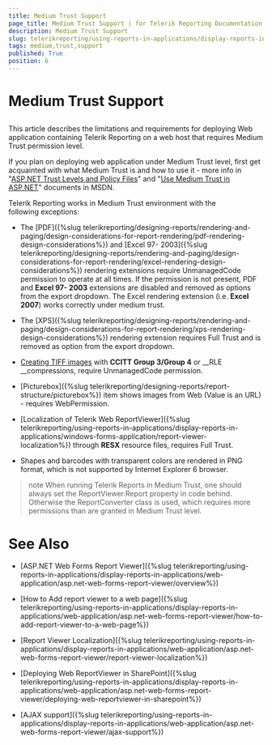 ```yaml
---
title: Medium Trust Support
page_title: Medium Trust Support | for Telerik Reporting Documentation
description: Medium Trust Support
slug: telerikreporting/using-reports-in-applications/display-reports-in-applications/web-application/medium-trust-support
tags: medium,trust,support
published: True
position: 6
---
```


# Medium Trust Support



## 

This article describes the limitations and requirements for deploying Web application containing Telerik Reporting on a web host that requires Medium Trust permission level.

If you plan on deploying web application under Medium Trust level, first get acquainted with what Medium Trust is and how to use it - more info in "[ASP.NET Trust Levels and Policy Files](http://msdn.microsoft.com/en-us/library/wyts434y.aspx)" and "[Use Medium Trust in ASP.NET](http://msdn2.microsoft.com/en-us/library/ms998341.aspx)" documents in MSDN.         

Telerik Reporting works in Medium Trust environment with the following exceptions:

* The [PDF]({%slug telerikreporting/designing-reports/rendering-and-paging/design-considerations-for-report-rendering/pdf-rendering-design-considerations%}) and               [Excel 97- 2003]({%slug telerikreporting/designing-reports/rendering-and-paging/design-considerations-for-report-rendering/excel-rendering-design-considerations%}) rendering extensions require UnmanagedCode permission to               operate at all times. If the permission is not present, PDF and __Excel 97- 2003__ extensions are disabled and removed as options from the export dropdown. The Excel rendering extension (i.e. __Excel 2007__) works correctly under medium trust.             

* The [XPS]({%slug telerikreporting/designing-reports/rendering-and-paging/design-considerations-for-report-rendering/xps-rendering-design-considerations%}) rendering extension requires Full Trust and is removed as option from the export dropdown.             

* [Creating TIFF images]() with __CCITT Group 3/Group 4__ or __RLE __compressions, require UnmanagedCode permission.             

* [Picturebox]({%slug telerikreporting/designing-reports/report-structure/picturebox%}) item shows images from Web (Value is an URL) - requires WebPermission.             

* [Localization of Telerik Web ReportViewer]({%slug telerikreporting/using-reports-in-applications/display-reports-in-applications/windows-forms-application/report-viewer-localization%}) through __RESX__ resource files, requires Full Trust.             

* Shapes and barcodes with transparent colors are rendered in PNG format, which is not supported by Internet Explorer 6 browser.

>note When running Telerik Reports in Medium Trust, one should always set the ReportViewer.Report property in code behind. Otherwise the ReportConverter class is used, which requires more permissions than are granted in Medium Trust level.


# See Also


 * [ASP.NET Web Forms Report Viewer]({%slug telerikreporting/using-reports-in-applications/display-reports-in-applications/web-application/asp.net-web-forms-report-viewer/overview%})

 * [How to Add report viewer to a web page]({%slug telerikreporting/using-reports-in-applications/display-reports-in-applications/web-application/asp.net-web-forms-report-viewer/how-to-add-report-viewer-to-a-web-page%})

 * [Report Viewer Localization]({%slug telerikreporting/using-reports-in-applications/display-reports-in-applications/web-application/asp.net-web-forms-report-viewer/report-viewer-localization%})

 * [Deploying Web ReportViewer in SharePoint]({%slug telerikreporting/using-reports-in-applications/display-reports-in-applications/web-application/asp.net-web-forms-report-viewer/deploying-web-reportviewer-in-sharepoint%})

 * [AJAX support]({%slug telerikreporting/using-reports-in-applications/display-reports-in-applications/web-application/asp.net-web-forms-report-viewer/ajax-support%})
